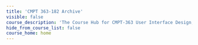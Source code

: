 ```yaml
---
title: 'CMPT 363-182 Archive'
visible: false
course_description: 'The Course Hub for CMPT-363 User Interface Design, archived from the Summer of 2018'
hide_from_course_list: false
course_home: home
---
```

